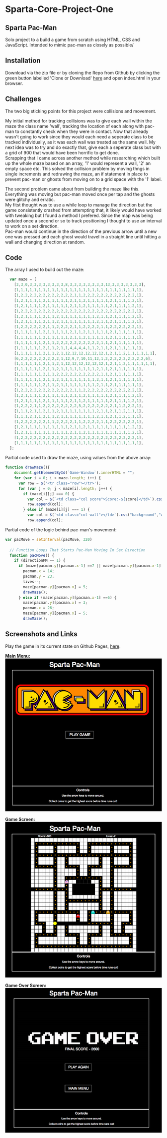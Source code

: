 # Sparta-Core-Project-One  


## Sparta Pac-Man
Solo project to a build a game from scratch using HTML, CSS and JavaScript. Intended to mimic pac-man as closely as possible/

## Installation

Download via the zip file or by cloning the Repo from Github by clicking the green button labelled 'Clone or Download' [here](https://github.com/WCWoolley/Sparta-Core-Project-One) and open index.html in your browser.

## Challenges

The two big sticking points for this project were collisions and movement.  

My initial method for tracking collisions was to give each wall within the maze the class name 'wall', tracking the location of each along with pac-man to constantly check when they were in contact. Now that already wasn't going to work since they would each need a seperate class to be tracked individually, as it was each wall was treated as the same wall. My next idea was to try and do exactly that, give each a seperate class but with a grid of 900 that would have been horrific to get done.  
Scrapping that I came across another method while researching which built up the whole maze based on an array, '1' would represent a wall, '2' an empty space etc. This solved the collision problem by moving thngs in single increments and redrawing the maze, an if statement in place to prevent pac-man or ghosts from moving on to a grid space with the '1' label.  

The second problem came about from building the maze like this. Everything was moving but pac-man moved once per tap and the ghosts were glitchy and erratic.  
My fitst thought was to use a while loop to manage the direction but the game consistently crashed from attempting that, it likely would have worked with tweaking but I found a method I prefered. Since the map was being updated once a second or so to track positioning I thought to use an interval to work on a set direction.  
Pac-man would continue in the direction of the previous arrow until a new one was pressed and each ghost would travel in a straight line until hitting a wall and changing direction at random.

## Code
The array I used to build out the maze:

``` Javascript
  var maze = [
    [3,3,0,3,3,3,3,3,3,3,3,8,3,3,3,3,3,3,3,3,13,3,3,3,3,3,3,3],
    [1,1,1,1,1,1,1,1,1,1,1,1,1,1,1,1,1,1,1,1,1,1,1,1,1,1,1,1],
    [1,2,2,2,2,2,2,2,2,2,2,2,2,1,1,2,2,2,2,2,2,2,2,2,2,2,2,1],
    [1,2,1,1,1,1,2,1,1,1,1,1,2,1,1,2,1,1,1,1,1,2,1,1,1,1,2,1],
    [1,2,1,1,1,1,2,1,1,1,1,1,2,1,1,2,1,1,1,1,1,2,1,1,1,1,2,1],
    [1,2,2,2,2,2,2,2,2,2,2,2,2,2,2,2,2,2,2,2,2,2,2,2,2,2,2,1],
    [1,2,1,1,1,1,2,1,1,2,1,1,1,1,1,1,1,1,2,1,1,2,1,1,1,1,2,1],
    [1,2,1,1,1,1,2,1,1,2,1,1,1,1,1,1,1,1,2,1,1,2,1,1,1,1,2,1],
    [1,2,2,2,2,2,2,1,1,2,2,2,2,1,1,2,2,2,2,1,1,2,2,2,2,2,2,1],
    [1,1,1,1,1,1,2,1,1,1,1,1,2,1,1,2,1,1,1,1,1,2,1,1,1,1,1,1],
    [1,1,1,1,1,1,2,1,1,1,1,1,2,1,1,2,1,1,1,1,1,2,1,1,1,1,1,1],
    [1,1,1,1,1,1,2,1,1,2,2,2,2,2,2,2,2,2,2,1,1,2,1,1,1,1,1,1],
    [1,1,1,1,1,1,2,1,1,2,1,1,4,4,4,4,1,1,2,1,1,2,1,1,1,1,1,1],
    [1,1,1,1,1,1,2,1,1,2,1,12,12,12,12,12,12,1,2,1,1,2,1,1,1,1,1,1],
    [6,2,2,2,2,2,2,2,2,2,1,12,9,7,10,11,12,1,2,2,2,2,2,2,2,2,2,6],
    [1,1,1,1,1,1,2,1,1,2,1,12,12,12,12,12,12,1,2,1,1,2,1,1,1,1,1,1],
    [1,1,1,1,1,1,2,1,1,2,1,1,1,1,1,1,1,1,2,1,1,2,1,1,1,1,1,1],
    [1,1,1,1,1,1,2,1,1,2,2,2,2,2,2,2,2,2,2,1,1,2,1,1,1,1,1,1],
    [1,1,1,1,1,1,2,1,1,2,1,1,1,1,1,1,1,1,2,1,1,2,1,1,1,1,1,1],
    [1,1,1,1,1,1,2,1,1,2,1,1,1,1,1,1,1,1,2,1,1,2,1,1,1,1,1,1],
    [1,2,2,2,2,2,2,2,2,2,2,2,2,1,1,2,2,2,2,2,2,2,2,2,2,2,2,1],
    [1,2,1,1,1,1,2,1,1,1,1,1,2,1,1,2,1,1,1,1,1,2,1,1,1,1,2,1],
    [1,2,1,1,1,1,2,1,1,1,1,1,2,1,1,2,1,1,1,1,1,2,1,1,1,1,2,1],
    [1,2,2,2,1,1,2,2,2,2,2,2,2,2,5,2,2,2,2,2,2,2,1,1,2,2,2,1],
    [1,1,1,2,1,1,2,1,1,2,1,1,1,1,1,1,1,1,2,1,1,2,1,1,2,1,1,1],
    [1,1,1,2,1,1,2,1,1,2,1,1,1,1,1,1,1,1,2,1,1,2,1,1,2,1,1,1],
    [1,2,2,2,2,2,2,1,1,2,2,2,2,1,1,2,2,2,2,1,1,2,2,2,2,2,2,1],
    [1,2,1,1,1,1,1,1,1,1,1,1,2,1,1,2,1,1,1,1,1,1,1,1,1,1,2,1],
    [1,2,1,1,1,1,1,1,1,1,1,1,2,1,1,2,1,1,1,1,1,1,1,1,1,1,2,1],
    [1,2,2,2,2,2,2,2,2,2,2,2,2,2,2,2,2,2,2,2,2,2,2,2,2,2,2,1],
    [1,1,1,1,1,1,1,1,1,1,1,1,1,1,1,1,1,1,1,1,1,1,1,1,1,1,1,1],
  ];
```
Partial code used to draw the maze, using values from the above array:

``` Javascript
function drawMaze(){
    document.getElementById(`Game-Window`).innerHTML = "";
    for (var i = 0; i < maze.length; i++) {
      var row = $('<tr class="row"></tr>');
      for (var j = 0; j < maze[i].length; j++) {
        if (maze[i][j] === 0) {
          var col = $(`<td class="col score">Score:-${score}</td>`).css("border","none").css("color","white")
          row.append(col);
        } else if (maze[i][j] === 1) {
          var col = $(`<td class="col wall"></td>`).css("background","white").css("border-color","black")
          row.append(col);
```
Partial code of the logic behind pac-man's movement:

``` Javascript
var pacMove = setInterval(pacMove, 320)

  // Function Loops That Starts Pac-Man Moving In Set Direction
  function pacMove() {
    if (directionPM == 1) {
      if (maze[pacman.y][pacman.x-1] ==7 || maze[pacman.y][pacman.x-1] ==9 || maze[pacman.y][pacman.x-1] ==10 || maze[pacman.y][pacman.x-1] ==11) {
        pacman.x = 14;
        pacman.y = 23;
        lives--;
        maze[pacman.y][pacman.x] = 5;
        drawMaze();
      } else if (maze[pacman.y][pacman.x-1] ==6) {
        maze[pacman.y][pacman.x] = 3;
        pacman.x = 26;
        maze[pacman.y][pacman.x] = 5;
        drawMaze();
```

## Screenshots and Links

Play the game in its current state on Github Pages, [here](https://wcwoolley.github.io/Sparta-Core-Project-One/).

**Main Menu:**
![Menu Screenshot](images/MenuScreen.png)

**Game Screen:**
![Menu Screenshot](images/GameScreen.png)

**Game Over Screen:**
![Menu Screenshot](images/GameOverScreen.png)

